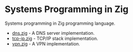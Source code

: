 # Systems Programming in Zig 
Systems programming in Zig programming language.

* [dns.zig](dns.zig) - A DNS server implementation.
* [tcp-ip.zig](tcp-ip.zig) - TCP/IP stack implementation.
* [vpn.zig](vpn.zig) - A VPN implementation.



